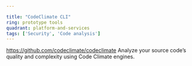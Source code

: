 ```yaml
---

title: "CodeClimate CLI"
ring: prototype tools
quadrant: platform-and-services
tags: ['Security', 'Code analysis']
---
```

https://github.com/codeclimate/codeclimate
Analyze your source code’s quality and complexity using Code Climate engines.
